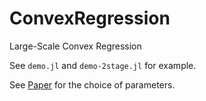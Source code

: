 # ConvexRegression
Large-Scale Convex Regression

See `demo.jl` and `demo-2stage.jl` for example.


See [Paper](https://arxiv.org/abs/2005.11588) for the choice of parameters.
